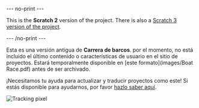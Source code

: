 --- no-print ---

This is the **Scratch 2** version of the project. There is also a [Scratch 3 version of the project](https://projects.raspberrypi.org/es-LA/projects/boat-race).

--- /no-print ---

Esta es una versión antigua de **Carrera de barcos**. por el momento, no está incluido el último contenido o características de usuario en el sitio de proyectos. Estará temporalmente disponible en [este formato](images/Boat Race.pdf) antes de ser archivado.

¡Necesitamos tu ayuda para actualizar y traducir proyectos como este! Si estás disponible para ayudarnos, por favor [hazlo saber aquí](https://rpf.io/translators).

![Tracking pixel](https://code.org/api/hour/begin_codeclub_boatrace.png)
